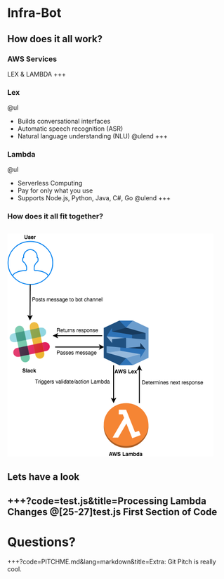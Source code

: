 # Infra-Bot
How does it all work?
---
### AWS Services
LEX & LAMBDA
+++
### Lex
@ul
- Builds conversational interfaces
- Automatic speech recognition (ASR)
- Natural language understanding (NLU)
@ulend
+++
### Lambda
@ul
- Serverless Computing
- Pay for only what you use
- Supports Node.js, Python, Java, C#, Go
@ulend
+++
### How does it all fit together?
![INFRA-BOT Structure](Infra-Bot.png)
---
## Lets have a look
+++?code=test.js&title=Processing Lambda Changes
@[25-27]test.js First Section of Code
---
# Questions?
+++?code=PITCHME.md&lang=markdown&title=Extra: Git Pitch is really cool.
